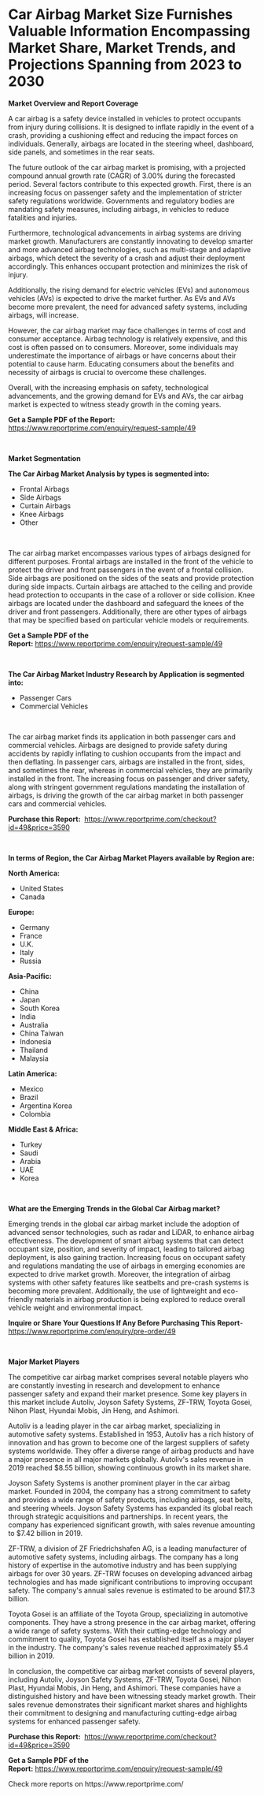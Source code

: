 <p><h1>Car Airbag Market Size Furnishes Valuable Information Encompassing Market Share, Market Trends, and Projections Spanning from 2023 to 2030</h1></p><p><strong>Market Overview and Report Coverage</strong></p>
<p><p>A car airbag is a safety device installed in vehicles to protect occupants from injury during collisions. It is designed to inflate rapidly in the event of a crash, providing a cushioning effect and reducing the impact forces on individuals. Generally, airbags are located in the steering wheel, dashboard, side panels, and sometimes in the rear seats.</p><p>The future outlook of the car airbag market is promising, with a projected compound annual growth rate (CAGR) of 3.00% during the forecasted period. Several factors contribute to this expected growth. First, there is an increasing focus on passenger safety and the implementation of stricter safety regulations worldwide. Governments and regulatory bodies are mandating safety measures, including airbags, in vehicles to reduce fatalities and injuries.</p><p>Furthermore, technological advancements in airbag systems are driving market growth. Manufacturers are constantly innovating to develop smarter and more advanced airbag technologies, such as multi-stage and adaptive airbags, which detect the severity of a crash and adjust their deployment accordingly. This enhances occupant protection and minimizes the risk of injury.</p><p>Additionally, the rising demand for electric vehicles (EVs) and autonomous vehicles (AVs) is expected to drive the market further. As EVs and AVs become more prevalent, the need for advanced safety systems, including airbags, will increase.</p><p>However, the car airbag market may face challenges in terms of cost and consumer acceptance. Airbag technology is relatively expensive, and this cost is often passed on to consumers. Moreover, some individuals may underestimate the importance of airbags or have concerns about their potential to cause harm. Educating consumers about the benefits and necessity of airbags is crucial to overcome these challenges.</p><p>Overall, with the increasing emphasis on safety, technological advancements, and the growing demand for EVs and AVs, the car airbag market is expected to witness steady growth in the coming years.</p></p>
<p><strong>Get a Sample PDF of the Report:</strong> <a href="https://www.reportprime.com/enquiry/request-sample/49">https://www.reportprime.com/enquiry/request-sample/49</a></p>
<p>&nbsp;</p>
<p><strong>Market Segmentation</strong></p>
<p><strong>The Car Airbag Market Analysis by types is segmented into:</strong></p>
<p><ul><li>Frontal Airbags</li><li>Side Airbags</li><li>Curtain Airbags</li><li>Knee Airbags</li><li>Other</li></ul></p>
<p>&nbsp;</p>
<p><p>The car airbag market encompasses various types of airbags designed for different purposes. Frontal airbags are installed in the front of the vehicle to protect the driver and front passengers in the event of a frontal collision. Side airbags are positioned on the sides of the seats and provide protection during side impacts. Curtain airbags are attached to the ceiling and provide head protection to occupants in the case of a rollover or side collision. Knee airbags are located under the dashboard and safeguard the knees of the driver and front passengers. Additionally, there are other types of airbags that may be specified based on particular vehicle models or requirements.</p></p>
<p><strong>Get a Sample PDF of the Report:</strong>&nbsp;<a href="https://www.reportprime.com/enquiry/request-sample/49">https://www.reportprime.com/enquiry/request-sample/49</a></p>
<p>&nbsp;</p>
<p><strong>The Car Airbag Market Industry Research by Application is segmented into:</strong></p>
<p><ul><li>Passenger Cars</li><li>Commercial Vehicles</li></ul></p>
<p>&nbsp;</p>
<p><p>The car airbag market finds its application in both passenger cars and commercial vehicles. Airbags are designed to provide safety during accidents by rapidly inflating to cushion occupants from the impact and then deflating. In passenger cars, airbags are installed in the front, sides, and sometimes the rear, whereas in commercial vehicles, they are primarily installed in the front. The increasing focus on passenger and driver safety, along with stringent government regulations mandating the installation of airbags, is driving the growth of the car airbag market in both passenger cars and commercial vehicles.</p></p>
<p><strong>Purchase this Report:</strong>&nbsp; <a href="https://www.reportprime.com/checkout?id=49&price=3590">https://www.reportprime.com/checkout?id=49&price=3590</a></p>
<p>&nbsp;</p>
<p><strong>In terms of Region, the Car Airbag Market Players available by Region are:</strong></p>
<p>
    <p> <strong> North America: </strong>
        <ul>
            <li>United States</li>
            <li>Canada</li>
        </ul>
        </p> 
    <p> <strong> Europe: </strong>
        <ul>
            <li>Germany</li>
            <li>France</li>
            <li>U.K.</li>
            <li>Italy</li>
            <li>Russia</li>
        </ul>
        </p> 
    <p> <strong> Asia-Pacific: </strong>
        <ul>
            <li>China</li>
            <li>Japan</li>
            <li>South Korea</li>
            <li>India</li>
            <li>Australia</li>
            <li>China Taiwan</li>
            <li>Indonesia</li>
            <li>Thailand</li>
            <li>Malaysia</li>
        </ul>
        </p> 
    <p> <strong> Latin America: </strong>
        <ul>
            <li>Mexico</li>
            <li>Brazil</li>
            <li>Argentina Korea</li>
            <li>Colombia</li>
        </ul>
        </p> 
    <p> <strong> Middle East & Africa: </strong>
        <ul>
            <li>Turkey</li>
            <li>Saudi</li>
            <li>Arabia</li>
            <li>UAE</li>
            <li>Korea</li>
        </ul>
    </p>
    </p>
<p>&nbsp;</p>
<p><strong>What are the Emerging Trends in the Global Car Airbag market?</strong></p>
<p><p>Emerging trends in the global car airbag market include the adoption of advanced sensor technologies, such as radar and LiDAR, to enhance airbag effectiveness. The development of smart airbag systems that can detect occupant size, position, and severity of impact, leading to tailored airbag deployment, is also gaining traction. Increasing focus on occupant safety and regulations mandating the use of airbags in emerging economies are expected to drive market growth. Moreover, the integration of airbag systems with other safety features like seatbelts and pre-crash systems is becoming more prevalent. Additionally, the use of lightweight and eco-friendly materials in airbag production is being explored to reduce overall vehicle weight and environmental impact.</p></p>
<p><strong>Inquire or Share Your Questions If Any Before Purchasing This Report</strong>- <a href="https://www.reportprime.com/enquiry/pre-order/49">https://www.reportprime.com/enquiry/pre-order/49</a></p>
<p>&nbsp;</p>
<p><strong>Major Market Players</strong></p>
<p><p>The competitive car airbag market comprises several notable players who are constantly investing in research and development to enhance passenger safety and expand their market presence. Some key players in this market include Autoliv, Joyson Safety Systems, ZF-TRW, Toyota Gosei, Nihon Plast, Hyundai Mobis, Jin Heng, and Ashimori.</p><p>Autoliv is a leading player in the car airbag market, specializing in automotive safety systems. Established in 1953, Autoliv has a rich history of innovation and has grown to become one of the largest suppliers of safety systems worldwide. They offer a diverse range of airbag products and have a major presence in all major markets globally. Autoliv's sales revenue in 2019 reached $8.55 billion, showing continuous growth in its market share.</p><p>Joyson Safety Systems is another prominent player in the car airbag market. Founded in 2004, the company has a strong commitment to safety and provides a wide range of safety products, including airbags, seat belts, and steering wheels. Joyson Safety Systems has expanded its global reach through strategic acquisitions and partnerships. In recent years, the company has experienced significant growth, with sales revenue amounting to $7.42 billion in 2019.</p><p>ZF-TRW, a division of ZF Friedrichshafen AG, is a leading manufacturer of automotive safety systems, including airbags. The company has a long history of expertise in the automotive industry and has been supplying airbags for over 30 years. ZF-TRW focuses on developing advanced airbag technologies and has made significant contributions to improving occupant safety. The company's annual sales revenue is estimated to be around $17.3 billion.</p><p>Toyota Gosei is an affiliate of the Toyota Group, specializing in automotive components. They have a strong presence in the car airbag market, offering a wide range of safety systems. With their cutting-edge technology and commitment to quality, Toyota Gosei has established itself as a major player in the industry. The company's sales revenue reached approximately $5.4 billion in 2019.</p><p>In conclusion, the competitive car airbag market consists of several players, including Autoliv, Joyson Safety Systems, ZF-TRW, Toyota Gosei, Nihon Plast, Hyundai Mobis, Jin Heng, and Ashimori. These companies have a distinguished history and have been witnessing steady market growth. Their sales revenue demonstrates their significant market shares and highlights their commitment to designing and manufacturing cutting-edge airbag systems for enhanced passenger safety.</p></p>
<p><strong>Purchase this Report:</strong>&nbsp;&nbsp;<a href="https://www.reportprime.com/checkout?id=49&price=3590">https://www.reportprime.com/checkout?id=49&price=3590</a></p>
<p></p>
<p><strong>Get a Sample PDF of the Report:</strong>&nbsp;<a href="https://www.reportprime.com/enquiry/request-sample/49">https://www.reportprime.com/enquiry/request-sample/49</a></p>
<p>Check more reports on https://www.reportprime.com/</p>